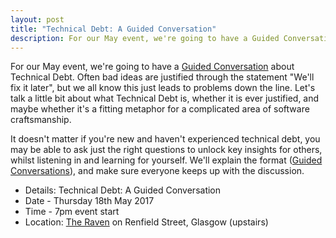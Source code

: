 ```yaml
---
layout: post
title: "Technical Debt: A Guided Conversation"
description: For our May event, we're going to have a Guided Conversation about technical debt. 7pm, Thursday 18th May, at The Raven.
---
```


For our May event, we're going to have a [Guided Conversation](http://guidedconversations.org/) about Technical Debt. Often bad ideas are justified through the statement "We'll fix it later", but we all know this just leads to problems down the line. Let's talk a little bit about what Technical Debt is, whether it is ever justified, and maybe whether it's a fitting metaphor for a complicated area of software craftsmanship.

It doesn't matter if you're new and haven't experienced technical debt, you may be able to ask just the right questions to unlock key insights for others, whilst listening in and learning for yourself. We'll explain the format ([Guided Conversations](http://guidedconversations.org/)), and make sure everyone keeps up with the discussion.

* Details: Technical Debt: A Guided Conversation
* Date - Thursday 18th May 2017
* Time - 7pm event start
* Location: <a href="https://goo.gl/maps/vWn1J">The Raven</a> on Renfield Street, Glasgow (upstairs)
